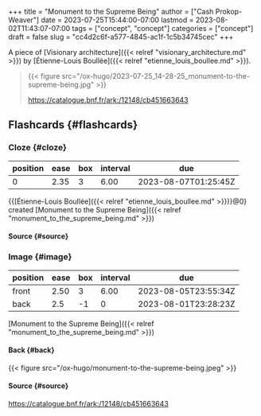 +++
title = "Monument to the Supreme Being"
author = ["Cash Prokop-Weaver"]
date = 2023-07-25T15:44:00-07:00
lastmod = 2023-08-02T11:43:07-07:00
tags = ["concept", "concept"]
categories = ["concept"]
draft = false
slug = "cc4d2c6f-a577-4845-ac1f-1c5b34745cec"
+++

A piece of [Visionary architecture]({{< relref "visionary_architecture.md" >}}) by [Étienne-Louis Boullée]({{< relref "etienne_louis_boullee.md" >}}).

> {{< figure src="/ox-hugo/2023-07-25_14-28-25_monument-to-the-supreme-being.jpg" >}}
>
> <https://catalogue.bnf.fr/ark:/12148/cb451663643>


## Flashcards {#flashcards}


### Cloze {#cloze}

| position | ease | box | interval | due                  |
|----------|------|-----|----------|----------------------|
| 0        | 2.35 | 3   | 6.00     | 2023-08-07T01:25:45Z |

{{[Étienne-Louis Boullée]({{< relref "etienne_louis_boullee.md" >}})}@0} created [Monument to the Supreme Being]({{< relref "monument_to_the_supreme_being.md" >}})


#### Source {#source}


### Image {#image}

| position | ease | box | interval | due                  |
|----------|------|-----|----------|----------------------|
| front    | 2.50 | 3   | 6.00     | 2023-08-05T23:55:34Z |
| back     | 2.5  | -1  | 0        | 2023-08-01T23:28:23Z |

[Monument to the Supreme Being]({{< relref "monument_to_the_supreme_being.md" >}})


#### Back {#back}

{{< figure src="/ox-hugo/monument-to-the-supreme-being.jpeg" >}}


#### Source {#source}

<https://catalogue.bnf.fr/ark:/12148/cb451663643>
